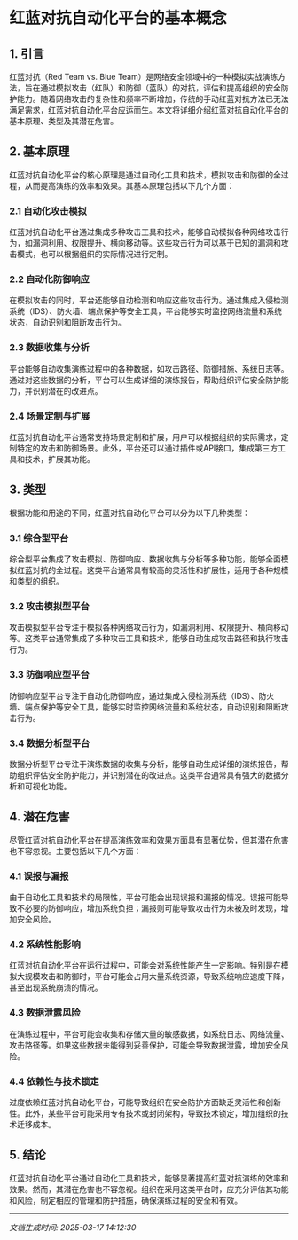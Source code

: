 # 红蓝对抗自动化平台的基本概念

## 1. 引言

红蓝对抗（Red Team vs. Blue Team）是网络安全领域中的一种模拟实战演练方法，旨在通过模拟攻击（红队）和防御（蓝队）的对抗，评估和提高组织的安全防护能力。随着网络攻击的复杂性和频率不断增加，传统的手动红蓝对抗方法已无法满足需求，红蓝对抗自动化平台应运而生。本文将详细介绍红蓝对抗自动化平台的基本原理、类型及其潜在危害。

## 2. 基本原理

红蓝对抗自动化平台的核心原理是通过自动化工具和技术，模拟攻击和防御的全过程，从而提高演练的效率和效果。其基本原理包括以下几个方面：

### 2.1 自动化攻击模拟

红蓝对抗自动化平台通过集成多种攻击工具和技术，能够自动模拟各种网络攻击行为，如漏洞利用、权限提升、横向移动等。这些攻击行为可以基于已知的漏洞和攻击模式，也可以根据组织的实际情况进行定制。

### 2.2 自动化防御响应

在模拟攻击的同时，平台还能够自动检测和响应这些攻击行为。通过集成入侵检测系统（IDS）、防火墙、端点保护等安全工具，平台能够实时监控网络流量和系统状态，自动识别和阻断攻击行为。

### 2.3 数据收集与分析

平台能够自动收集演练过程中的各种数据，如攻击路径、防御措施、系统日志等。通过对这些数据的分析，平台可以生成详细的演练报告，帮助组织评估安全防护能力，并识别潜在的改进点。

### 2.4 场景定制与扩展

红蓝对抗自动化平台通常支持场景定制和扩展，用户可以根据组织的实际需求，定制特定的攻击和防御场景。此外，平台还可以通过插件或API接口，集成第三方工具和技术，扩展其功能。

## 3. 类型

根据功能和用途的不同，红蓝对抗自动化平台可以分为以下几种类型：

### 3.1 综合型平台

综合型平台集成了攻击模拟、防御响应、数据收集与分析等多种功能，能够全面模拟红蓝对抗的全过程。这类平台通常具有较高的灵活性和扩展性，适用于各种规模和类型的组织。

### 3.2 攻击模拟型平台

攻击模拟型平台专注于模拟各种网络攻击行为，如漏洞利用、权限提升、横向移动等。这类平台通常集成了多种攻击工具和技术，能够自动生成攻击路径和执行攻击行为。

### 3.3 防御响应型平台

防御响应型平台专注于自动化防御响应，通过集成入侵检测系统（IDS）、防火墙、端点保护等安全工具，能够实时监控网络流量和系统状态，自动识别和阻断攻击行为。

### 3.4 数据分析型平台

数据分析型平台专注于演练数据的收集与分析，能够自动生成详细的演练报告，帮助组织评估安全防护能力，并识别潜在的改进点。这类平台通常具有强大的数据分析和可视化功能。

## 4. 潜在危害

尽管红蓝对抗自动化平台在提高演练效率和效果方面具有显著优势，但其潜在危害也不容忽视。主要包括以下几个方面：

### 4.1 误报与漏报

由于自动化工具和技术的局限性，平台可能会出现误报和漏报的情况。误报可能导致不必要的防御响应，增加系统负担；漏报则可能导致攻击行为未被及时发现，增加安全风险。

### 4.2 系统性能影响

红蓝对抗自动化平台在运行过程中，可能会对系统性能产生一定影响。特别是在模拟大规模攻击和防御时，平台可能会占用大量系统资源，导致系统响应速度下降，甚至出现系统崩溃的情况。

### 4.3 数据泄露风险

在演练过程中，平台可能会收集和存储大量的敏感数据，如系统日志、网络流量、攻击路径等。如果这些数据未能得到妥善保护，可能会导致数据泄露，增加安全风险。

### 4.4 依赖性与技术锁定

过度依赖红蓝对抗自动化平台，可能导致组织在安全防护方面缺乏灵活性和创新性。此外，某些平台可能采用专有技术或封闭架构，导致技术锁定，增加组织的技术迁移成本。

## 5. 结论

红蓝对抗自动化平台通过自动化工具和技术，能够显著提高红蓝对抗演练的效率和效果。然而，其潜在危害也不容忽视。组织在采用这类平台时，应充分评估其功能和风险，制定相应的管理和防护措施，确保演练过程的安全和有效。

---

*文档生成时间: 2025-03-17 14:12:30*
